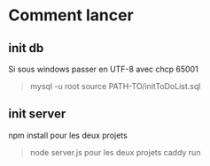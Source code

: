 # Comment lancer

## init db

Si sous windows passer en UTF-8 avec chcp 65001
>mysql -u root
>source PATH-TO/initToDoList.sql

## init server

npm install pour les deux projets
>node server.js pour les deux projets
>caddy run
